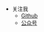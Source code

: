 - 关注我
  - [Github](https://github.com/gp868)
  - [公众号](https://gcore.jsdelivr.net/gh/gp868/myFigures/img/202205282027513.gif)
